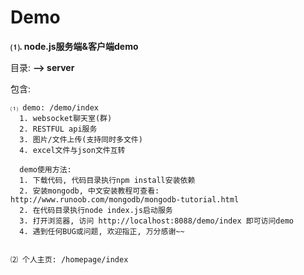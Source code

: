 # Demo

<b>⑴. node.js服务端&客户端demo</b>

  目录:
  <b> --> server </b><br>

  包含: 
  
    ⑴ demo: /demo/index
      1. websocket聊天室(群)
      2. RESTFUL api服务
      3. 图片/文件上传(支持同时多文件)
      4. excel文件与json文件互转
      
      demo使用方法: 
      1. 下载代码, 代码目录执行npm install安装依赖
      2. 安装mongodb, 中文安装教程可查看: http://www.runoob.com/mongodb/mongodb-tutorial.html
      2. 在代码目录执行node index.js启动服务
      3. 打开浏览器, 访问 http://localhost:8088/demo/index 即可访问demo
      4. 遇到任何BUG或问题, 欢迎指正, 万分感谢~~
    
    
    ⑵ 个人主页: /homepage/index

